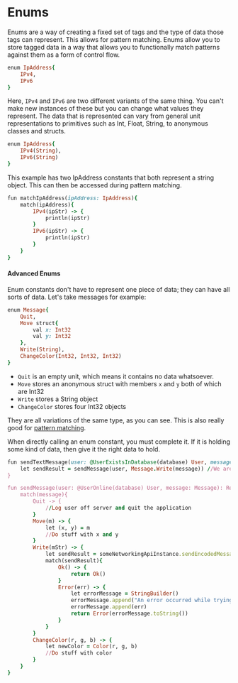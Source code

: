 # Enums
Enums are a way of creating a fixed set of tags and the type of data those tags can represent. This allows for pattern matching. Enums allow you to store tagged data in a way that allows you to functionally match patterns against them as a form of control flow.
```ruby
enum IpAddress{
    IPv4,
    IPv6
}
```
Here, `IPv4` and `IPv6` are two different variants of the same thing. You can't make new instances of these but you can change what values they represent. The data that is represented can vary from general unit representations to primitives such as Int, Float, String, to anonymous classes and structs.
```ruby
enum IpAddress{
    IPv4(String),
    IPv6(String)
}
```
This example has two IpAddress constants that both represent a string object. This can then be accessed during pattern matching.
```ruby
fun matchIpAddress(ipAddress: IpAddress){
    match(ipAddress){
        IPv4(ipStr) -> {
            println(ipStr)
        }
        IPv6(ipStr) -> {
            println(ipStr)
        }
    }
}
```

#### Advanced Enums
Enum constants don't have to represent one piece of data; they can have all sorts of data. Let's take messages for example:
```ruby
enum Message{
    Quit,
    Move struct{
        val x: Int32
        val y: Int32
    },
    Write(String),
    ChangeColor(Int32, Int32, Int32)
}
```
* `Quit` is an empty unit, which means it contains no data whatsoever.
* `Move` stores an anonymous struct with members `x` and `y` both of which are Int32
* `Write` stores a String object
* `ChangeColor` stores four Int32 objects

They are all variations of the same type, as you can see. This is also really good for [pattern matching](CONTROL_FLOW.md#Pattern-Matching).

When directly calling an enum constant, you must complete it. If it is holding some kind of data, then give it the right data to hold.

```ruby
fun sendTextMessage(user: @UserExistsInDatabase(database) User, message: String): Result<Unit>{
    let sendResult = sendMessage(user, Message.Write(message)) //We are giving Message.Write the string object `message` to hold
}

fun sendMessage(user: @UserOnline(database) User, message: Message): Result<Unit>{
    match(message){
        Quit -> {
            //Log user off server and quit the application
        }
        Move(m) -> {
            let (x, y) = m
            //Do stuff with x and y
        }
        Write(mStr) -> {
            let sendResult = someNetworkingApiInstance.sendEncodedMessage(user.ipAddress, mStr)
            match(sendResult){
                Ok() -> {
                    return Ok()
                }
                Error(err) -> {
                    let errorMessage = StringBuilder()
                    errorMessage.append("An error occurred while trying to send encoded string message:\n\t")
                    errorMessage.append(err)
                    return Error(errorMessage.toString())
                }
            }
        }
        ChangeColor(r, g, b) -> {
            let newColor = Color(r, g, b)
            //Do stuff with color
        }
    }
}
```